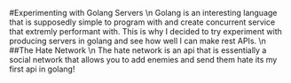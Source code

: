 #Experimenting with Golang Servers \n Golang is an interesting language that is supposedly simple to program with and create concurrent service that extremly performant with. This is why I decided to try experiment with producing servers in golang and see how well I can make rest APIs. \n ##The Hate Network \n The hate network is an api that is essentially a social network that allows you to add enemies and send them hate its my first api in golang!
